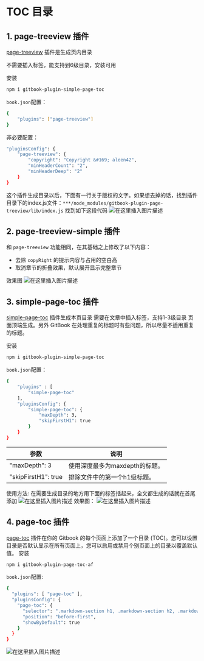 #  TOC 目录



## 1. page-treeview 插件
[page-treeview](https://www.npmjs.com/package/gitbook-plugin-page-treeview-simple) 插件是生成页内目录

不需要插入标签，能支持到6级目录，安装可用

安装

```bash
npm i gitbook-plugin-simple-page-toc
```
`book.json`配置：
```bash
{
    "plugins": ["page-treeview"]
}
```
非必要配置：

```bash
"pluginsConfig": {
    "page-treeview": {
        "copyright": "Copyright &#169; aleen42",
        "minHeaderCount": "2",
        "minHeaderDeep": "2"
    }
}
```
这个插件生成目录以后，下面有一行关于版权的文字。如果想去掉的话，找到插件目录下的index.js文件：`***/node_modules/gitbook-plugin-page-treeview/lib/index.js` 找到如下这段代码
![在这里插入图片描述](https://img-blog.csdnimg.cn/04c1ae2c75a047189edfd8fd062de00e.png)


##  2. page-treeview-simple 插件
和 `page-treeview` 功能相同，在其基础之上修改了以下内容：

 - 去除 `copyRight` 的提示内容与占用的空白高
 - 取消章节的折叠效果，默认展开显示完整章节



效果图
![在这里插入图片描述](https://img-blog.csdnimg.cn/77a476ec9fe44d379c8ab85d8b0be4ac.png)

##  3. simple-page-toc 插件
[simple-page-toc](https://www.npmjs.com/package/gitbook-plugin-simple-page-toc) 插件生成本页目录 需要在文章中插入标签，支持1-3级目录 页面顶端生成。另外 GitBook 在处理重复的标题时有些问题，所以尽量不适用重复的标题。

安装

```bash
npm i gitbook-plugin-simple-page-toc
```
`book.json`配置：
```bash
{
    "plugins" : [
        "simple-page-toc"
    ],
    "pluginsConfig": {
        "simple-page-toc": {
            "maxDepth": 3,
            "skipFirstH1": true
        }
    }
}
```
|参数|	说明|
|--|--|
|"maxDepth": 3|	使用深度最多为maxdepth的标题。|
|"skipFirstH1": true|	排除文件中的第一个h1级标题。|

使用方法: 在需要生成目录的地方用下面的标签括起来，全文都生成的话就在首尾添加
![在这里插入图片描述](https://img-blog.csdnimg.cn/69b03f7c58834e09b9d5584c4104653f.png)
效果图：
![在这里插入图片描述](https://img-blog.csdnimg.cn/8f54c5805d0e4e98afe45444bdc347fd.png)

##  4. page-toc 插件
[page-toc](https://www.npmjs.com/package/gitbook-plugin-page-toc-af) 插件在你的 Gitbook 的每个页面上添加了一个目录 (TOC)。您可以设置目录是否默认显示在所有页面上，您可以启用或禁用个别页面上的目录以覆盖默认值。
安装

```bash
npm i gitbook-plugin-page-toc-af
```
`book.json`配置:

```bash
{
  "plugins": [ "page-toc" ],
  "pluginsConfig": {
    "page-toc": {
      "selector": ".markdown-section h1, .markdown-section h2, .markdown-section h3, .markdown-section h4",
      "position": "before-first",
      "showByDefault": true
    }
  }
}
```
![在这里插入图片描述](https://img-blog.csdnimg.cn/e373d300df9f456f935b6e2aa0bcd512.png)

